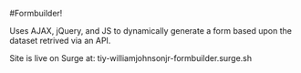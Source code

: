 #Formbuilder!

Uses AJAX, jQuery, and JS to dynamically generate a form based upon the dataset retrived via an API.

Site is live on Surge at: tiy-williamjohnsonjr-formbuilder.surge.sh